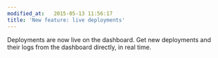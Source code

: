 ```yaml
---
modified_at:   2015-05-13 11:56:17
title: 'New feature: live deployments'
---
```


Deployments are now live on the dashboard. Get new deployments and their logs
from the dashboard directly, in real time.

